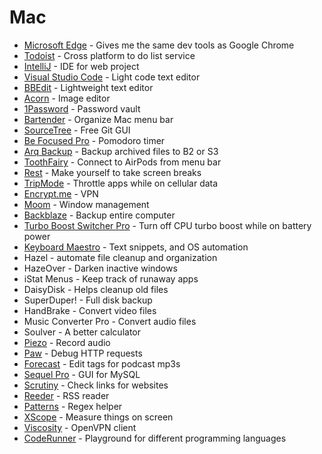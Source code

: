 # Mac

* [Microsoft Edge](https://www.microsoft.com/en-us/edge) - Gives me the same dev tools as Google Chrome
* [Todoist](https://todoist.com/)  - Cross platform to do list service
* [IntelliJ](https://www.jetbrains.com/idea/) - IDE for web project
* [Visual Studio Code](https://code.visualstudio.com/) - Light code text editor
* [BBEdit](https://www.barebones.com/products/bbedit/) - Lightweight text editor
* [Acorn](https://flyingmeat.com/acorn/) - Image editor
* [1Password](https://1password.com/) - Password vault
* [Bartender](https://www.macbartender.com/) - Organize Mac menu bar
* [SourceTree](https://www.sourcetreeapp.com/) - Free Git GUI
* [Be Focused Pro](https://apps.apple.com/us/app/be-focused-pro-focus-timer/id961632517?mt=12) - Pomodoro timer
* [Arq Backup](https://www.arqbackup.com/) - Backup archived files to B2 or S3
* [ToothFairy](https://c-command.com/toothfairy/) - Connect to AirPods from menu bar
* [Rest](https://apps.apple.com/us/app/rest/id661067914?mt=12) - Make yourself to take screen breaks
* [TripMode](https://www.tripmode.ch/) - Throttle apps while on cellular data
* [Encrypt.me](https://encrypt.me/) - VPN
* [Moom](https://manytricks.com/moom/) - Window management
* [Backblaze](https://www.backblaze.com/) - Backup entire computer
* [Turbo Boost Switcher Pro](https://www.rugarciap.com/turbo-boost-switcher-for-os-x/) - Turn off CPU turbo boost while on battery power
* [Keyboard Maestro](https://www.keyboardmaestro.com/) - Text snippets, and OS automation
* Hazel - automate file cleanup and organization
* HazeOver - Darken inactive windows
* iStat Menus - Keep track of runaway apps
* DaisyDisk - Helps cleanup old files
* SuperDuper!  - Full disk backup
* HandBrake - Convert video files
* Music Converter Pro - Convert audio files
* Soulver - A better calculator
* [Piezo](https://rogueamoeba.com/piezo/) - Record audio
* [Paw](https://paw.cloud/) - Debug HTTP requests
* [Forecast](https://overcast.fm/forecast) - Edit tags for podcast mp3s
* [Sequel Pro](https://www.sequelpro.com/) - GUI for MySQL
* [Scrutiny](https://peacockmedia.software/mac/scrutiny/) - Check links for websites
* [Reeder](https://reederapp.com/) - RSS reader
* [Patterns](https://apps.apple.com/us/app/patterns-the-regex-app/id429449079?mt=12) - Regex helper
* [XScope](https://xscopeapp.com/) - Measure things on screen
* [Viscosity](https://www.sparklabs.com/viscosity/) - OpenVPN client
* [CodeRunner](https://coderunnerapp.com/) - Playground for different programming languages




